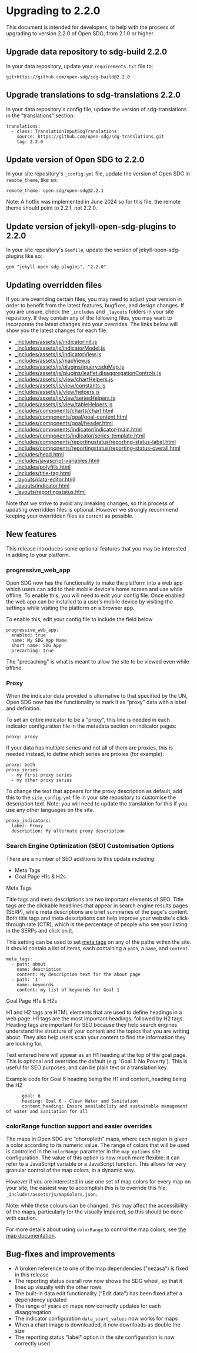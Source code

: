 <h1>Upgrading to 2.2.0</h1>

This document is intended for developers, to help with the process of upgrading to version 2.2.0 of Open SDG, from 2.1.0 or higher.

## Upgrade data repository to sdg-build 2.2.0

In your data repository, update your `requirements.txt` file to:

```
git+https://github.com/open-sdg/sdg-build@2.2.0
```

## Upgrade translations to sdg-translations 2.2.0

In your data repository's config file, update the version of sdg-translations in the "translations" section:

```
translations:
  - class: TranslationInputSdgTranslations
    source: https://github.com/open-sdg/sdg-translations.git
    tag: 2.2.0
```

## Update version of Open SDG to 2.2.0

In your site repository's `_config.yml` file, update the version of Open SDG in `remote_theme`, like so:

```
remote_theme: open-sdg/open-sdg@2.2.1
```

Note: A hotfix was implemented in June 2024 so for this file, the remote theme should point to 2.2.1, not 2.2.0.

## Update version of jekyll-open-sdg-plugins to 2.2.0

In your site repository's `Gemfile`, update the version of jekyll-open-sdg-plugins like so:

```
gem "jekyll-open-sdg-plugins", "2.2.0"
```

## Updating overridden files

If you are overriding certain files, you may need to adjust your version in order to benefit from the latest features, bugfixes, and design changes. If you are unsure, check the `_includes` and `_layouts` folders in your site repository. If they contain any of the following files, you may want to incorporate the latest changes into your overrides. The links below will show you the latest changes for each file.

* [_includes/assets/js/indicatorInit.js](https://github.com/open-sdg/open-sdg/compare/2.1.0-dev...2.2.0-dev#diff-d3270eb1675e4923dfa8f3909cd0382c3998f8ccdbfcdf80945977d69b348587)
* [_includes/assets/js/indicatorModel.js](https://github.com/open-sdg/open-sdg/compare/2.1.0-dev...2.2.0-dev#diff-899e3bbfb5eeef11ac59cd311c1cf8fa874cb773986b5982832f44ff68f04a8d)
* [_includes/assets/js/indicatorView.js](https://github.com/open-sdg/open-sdg/compare/2.1.0-dev...2.2.0-dev#diff-acba7023c8817a67d9425348551a51700b2bdb142fad73af0bfb272bbdd08a01)
* [_includes/assets/js/mapView.js](https://github.com/open-sdg/open-sdg/compare/2.1.0-dev...2.2.0-dev#diff-4fc5a820f12b634018e2047fcc6eb1d47d5d8c8a8bb7b0f1d2c6a16ebae5a3af)
* [_includes/assets/js/plugins/jquery.sdgMap.js](https://github.com/open-sdg/open-sdg/compare/2.1.0-dev...2.2.0-dev#diff-090de3bceb9b3c5022e042a3d45e82f32e68f7e0c63ca881da87eb4bfec071a3)
* [_includes/assets/js/plugins/leaflet.disaggregationControls.js](https://github.com/open-sdg/open-sdg/compare/2.1.0-dev...2.2.0-dev#diff-9204baadb9a4b331bcb7bd572063083f64b02abcc94dd9b7c5a6608a738f27a2)
* [_includes/assets/js/view/chartHelpers.js](https://github.com/open-sdg/open-sdg/compare/2.1.0-dev...2.2.0-dev#diff-57ca50c7583a665d330ac4d254cffa269768af5b0a14612501fa2c1bae4ddcd2)
* [_includes/assets/js/view/constants.js](https://github.com/open-sdg/open-sdg/compare/2.1.0-dev...2.2.0-dev#diff-270ab36c059ac58980a0fd2e9282f25b69419f3b178470b58d8ac042fa245d64)
* [_includes/assets/js/view/helpers.js](https://github.com/open-sdg/open-sdg/compare/2.1.0-dev...2.2.0-dev#diff-a72fa66c288892e54b7da213ab409c0548ec0a9ec112e58dc988c67b47fe54c4)
* [_includes/assets/js/view/seriesHelpers.js](https://github.com/open-sdg/open-sdg/compare/2.1.0-dev...2.2.0-dev#diff-5e61772ea34953912ec178644f6e5982baf4a262c6a2026bfd897cc45c70b196)
* [_includes/assets/js/view/tableHelpers.js](https://github.com/open-sdg/open-sdg/compare/2.1.0-dev...2.2.0-dev#diff-1be01a56e52c4500f5559b96bffdd01cdb98ee8945683b845115a419caede5dc)
* [_includes/components/charts/chart.html](https://github.com/open-sdg/open-sdg/compare/2.1.0-dev...2.2.0-dev#diff-ed38e7f6a92c1d9f02d5a18618afd07986c88c8d7718cfe9605c7588b39ca3ca)
* [_includes/components/goal/goal-content.html](https://github.com/open-sdg/open-sdg/compare/2.1.0-dev...2.2.0-dev#diff-c59c74d5a960ffb79a02e183d20d1d05209031ca4e571bede2c45047a24e9c8a)
* [_includes/components/goal/header.html](https://github.com/open-sdg/open-sdg/compare/2.1.0-dev...2.2.0-dev#diff-ba28740e5ea85b15540924951dd8012f76a4edd84e576fa3eaeaa55d49ae2f92)
* [_includes/components/indicator/indicator-main.html](https://github.com/open-sdg/open-sdg/compare/2.1.0-dev...2.2.0-dev#diff-0fe5236d3abca07c9e56d3e8503826f1c9f1564e81c7a160ab15894c6cde0bbc)
* [_includes/components/indicator/series-template.html](https://github.com/open-sdg/open-sdg/compare/2.1.0-dev...2.2.0-dev#diff-ed93427727ff82dd7558dabc676254f6ab8240a01b910b400776c2f00204972f)
* [_includes/components/reportingstatus/reporting-status-label.html](https://github.com/open-sdg/open-sdg/compare/2.1.0-dev...2.2.0-dev#diff-bec86ffb92033294cce72604d9c005e9a3521f30fb3b3d6ad421d22b74955cc2)
* [_includes/components/reportingstatus/reporting-status-overall.html](https://github.com/open-sdg/open-sdg/compare/2.1.0-dev...2.2.0-dev#diff-73139ac1d3d1df23afd409fa229236a2352f290528b506bc4fe9a8a1ab232245)
* [_includes/head.html](https://github.com/open-sdg/open-sdg/compare/2.1.0-dev...2.2.0-dev#diff-e241bda4e3c3c6dc1c0b00185b61f6ce19b5eb16e294dd955ca9fa6d01befb0e)
* [_includes/javascript-variables.html](https://github.com/open-sdg/open-sdg/compare/2.1.0-dev...2.2.0-dev#diff-e96a4a24ce2e1564e7270837c5a918377e2f6b428937ea0b02517fdd9239473e)
* [_includes/polyfills.html](https://github.com/open-sdg/open-sdg/compare/2.1.0-dev...2.2.0-dev#diff-e345fb463902dac4d25df39f69c83acabef4fc4887aada6ae6d01fee57c2d9a0)
* [_includes/title-tag.html](https://github.com/open-sdg/open-sdg/compare/2.1.0-dev...2.2.0-dev#diff-1d25daa0584480441d7f90851b75946dbb502082122e34aa8aa5bdf10fe3211d)
* [_layouts/data-editor.html](https://github.com/open-sdg/open-sdg/compare/2.1.0-dev...2.2.0-dev#diff-c65f37aeacf840ed2df9fa6171af20edfe03504795b26cd1c92c170c4d7bf326)
* [_layouts/indicator.html](https://github.com/open-sdg/open-sdg/compare/2.1.0-dev...2.2.0-dev#diff-622cf5f30ae671450bb475d66c9b680ca2332f9cb14b51dcbd82fd712cd77f1d)
* [_layouts/reportingstatus.html](https://github.com/open-sdg/open-sdg/compare/2.1.0-dev...2.2.0-dev#diff-f3789d9a98b0217b53eb383897faf37ac74aedbcc63a078300947d8d65a192cd)

Note that we strive to avoid any breaking changes, so this process of updating overridden files is optional. However we strongly recommend keeping your overridden files as current as possible.

## New features

This release introduces some optional features that you may be interested in adding to your platform.

### progressive_web_app  

Open SDG now has the functionality to make the platform into a web app which users can add to their mobile device's home screen and use while offline. To enable this, you will need to edit your config file. Once enabled the web app can be installed to a user’s mobile device by visiting the settings while visiting the platform on a browser app. 

To enable this, edit your config file to include the field below 

``` 
progressive_web_app: 
  enabled: true 
  name: My SDG App Name 
  short_name: SDG App 
  precaching: true 
``` 

The "precaching" is what is meant to allow the site to be viewed even while offline. 

### Proxy

When the indicator data provided is alternative to that specified by the UN, Open SDG now has the functionality to mark it as “proxy” data with a label and definition.

To set an entire indicator to be a "proxy", this line is needed in each indicator configuration file in the metadata section on indicator pages:

```
proxy: proxy
```

If your data has multiple series and not all of them are proxies, this is needed instead, to define which series are proxies (for example):

```
proxy: both
proxy_series:
  - my first proxy series
  - my other proxy series
```

To change the text that appears for the proxy description as default, add this to the `site_config.yml` file in your site repository to customise the description text. Note: you will need to update the translation for this if you use any other languages on the site.

```
proxy_indicators:
  label: Proxy
  description: My alternate proxy description
```

### Search Engine Optimization (SEO) Customisation Options

There are a number of SEO additions to this update including:

- Meta Tags
- Goal Page H1s & H2s

Meta Tags

Title tags and meta descriptions are two important elements of SEO. Title tags are the clickable headlines that appear in search engine results pages (SERP), while meta descriptions are brief summaries of the page's content. Both title tags and meta descriptions can help improve your website's click-through rate (CTR), which is the percentage of people who see your listing in the SERPs and click on it.

This setting can be used to set [meta tags](https://www.w3schools.com/tags/tag_meta.asp) on any of the paths within the site. It should contain a list of items, each containing a `path`, a `name`, and `content`.

```
meta_tags:
  - path: about
    name: description
    content: My description text for the About page
  - path: '1'
    name: keywords
    content: my list of keywords for Goal 1
```

Goal Page H1s & H2s

H1 and H2 tags are HTML elements that are used to define headings in a web page. H1 tags are the most important headings, followed by H2 tags. Heading tags are important for SEO because they help search engines understand the structure of your content and the topics that you are writing about. They also help users scan your content to find the information they are looking for.

Text entered here will appear as an H1 heading at the top of the goal page. This is optional and overrides the default (e.g. 'Goal 1: No Poverty'). This is useful for SEO purposes, and can be plain text or a translation key.

Example code for Goal 6 heading being the H1 and content_heading being the H2

```
    - goal: 6
      heading: Goal 6 - Clean Water and Sanitation
      content_heading: Ensure availability and sustainable management of water and sanitation for all
```

### colorRange function support and easier overrides

The maps in Open SDG are "choropleth" maps, where each region is given a color according to its numeric value. The range of colors that will be used is controlled in the `colorRange` parameter in the `map_options` site configuration. The value of this option is now much more flexible: it can refer to a JavaScript variable or a JavaScript function. This allows for very granular control of the map colors, in a dynamic way.

However if you are interested in use one set of map colors for every map on your site, the easiest way to accomplish this is to override this file: `_includes/assets/js/mapColors.json`.

Note: while these colours can be changed, this may affect the accessibility of the maps, particularly for the visually impaired, so this should be done with caution.

For more details about using `colorRange` to control the map colors, see [the map documentation](https://github.com/open-sdg/open-sdg/blob/2.2.0-dev/docs/maps.md#colorrange).

## Bug-fixes and improvements

* A broken reference to one of the map dependencies ("nezasa") is fixed in this release
* The reporting status overall row now shows the SDG wheel, so that it lines up visually with the other rows
* The built-in data edit functionality ("Edit data") has been fixed after a dependency updated
* The range of years on maps now correctly updates for each disaggregation
* The indicator configuration `data_start_values` now works for maps
* When a chart image is downloaded, it now downloads as double the size
* The reporting status "label" option in the site configuration is now correctly used
